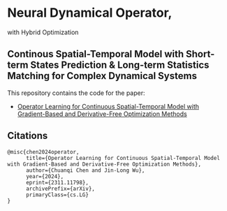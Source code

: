 # Neural Dynamical Operator, <br>
with Hybrid Optimization

## Continous Spatial-Temporal Model with Short-term States Prediction & Long-term Statistics Matching for Complex Dynamical Systems


This repository contains the code for the paper:
- [Operator Learning for Continuous Spatial-Temporal Model with Gradient-Based and Derivative-Free Optimization Methods
](https://arxiv.org/abs/2311.11798)



## Citations
```
@misc{chen2024operator,
      title={Operator Learning for Continuous Spatial-Temporal Model with Gradient-Based and Derivative-Free Optimization Methods}, 
      author={Chuanqi Chen and Jin-Long Wu},
      year={2024},
      eprint={2311.11798},
      archivePrefix={arXiv},
      primaryClass={cs.LG}
}
```

